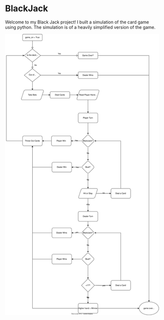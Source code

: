 # BlackJack

Welcome to my Black Jack project! I built a simulation of the card game using python. The simulation is of a heavily simplified version of the game.

![Project Screenshot](https://github.com/taylorrosenblum/BlackJack/blob/main/raw/images/BlackJack_LogicDiagram.svg)
